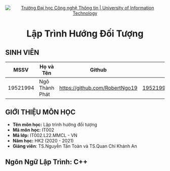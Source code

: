 <!-- Banner -->
<p align="center">
  <a href="https://www.uit.edu.vn/" title="Trường Đại học Công nghệ Thông tin" style="border: none;">
    <img src="https://i.imgur.com/WmMnSRt.png" alt="Trường Đại học Công nghệ Thông tin | University of Information Technology">
  </a>
</p>
<h1 align="center"><b>Lập Trình Hướng Đối Tượng</b></h>

## SINH VIÊN
 MSSV          | Họ và Tên              | Github                    | Email                   |
 ------------- | ---------------------- |---------------------------|------------------------- 
 19521994      | Ngô Thành Phát         |https://github.com/RobertNgo19  |19521994@gm.uit.edu.vn   |
 
 ## GIỚI THIỆU MÔN HỌC
* **Tên môn học:** Lập trình hướng đối tượng
* **Mã môn học:** IT002
* **Mã lớp:** IT002.L22.MMCL - VN
* **Năm học:** HK2 (2020 - 2021)
* **Giảng viên**: TS.Nguyễn Tấn Toàn và TS.Quan Chí Khánh An
 ## Ngôn Ngữ Lập Trình: C++
 

 
